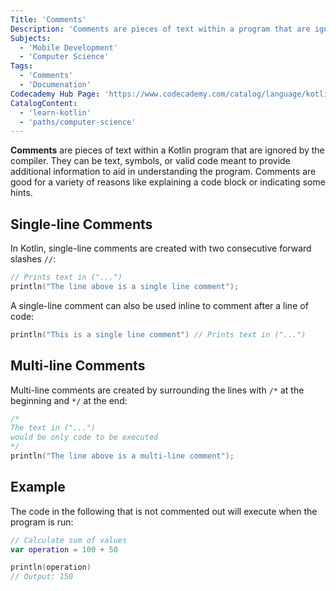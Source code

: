 ```yaml
---
Title: 'Comments'
Description: 'Comments are pieces of text within a program that are ignored by the compiler but provide information meant to aid with understanding the code.'
Subjects:
  - 'Mobile Development'
  - 'Computer Science'
Tags:
  - 'Comments'
  - 'Documenation'
Codecademy Hub Page: 'https://www.codecademy.com/catalog/language/kotlin'
CatalogContent:
  - 'learn-kotlin'
  - 'paths/computer-science'
---
```


**Comments** are pieces of text within a Kotlin program that are ignored by the compiler. They can be text, symbols, or valid code meant to provide additional information to aid in understanding the program. Comments are good for a variety of reasons like explaining a code block or indicating some hints.

## Single-line Comments

In Kotlin, single-line comments are created with two consecutive forward slashes `//`:

```kotlin
// Prints text in ("...")
println("The line above is a single line comment");
```

A single-line comment can also be used inline to comment after a line of code:

```kotlin
println("This is a single line comment") // Prints text in ("...")
```

## Multi-line Comments

Multi-line comments are created by surrounding the lines with `/*` at the beginning and `*/` at the end:

```kotlin
/*
The text in ("...")
would be only code to be executed
*/
println("The line above is a multi-line comment");
```

## Example

The code in the following that is not commented out will execute when the program is run:

```kotlin
// Calculate sum of values
var operation = 100 + 50

println(operation)
// Output: 150
```
